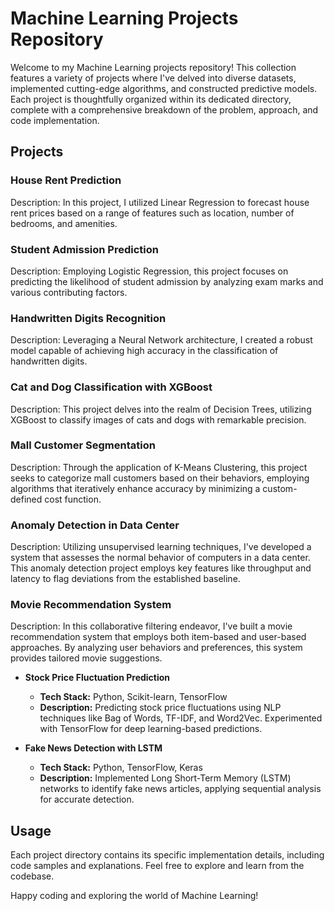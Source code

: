 # Machine Learning Projects Repository

Welcome to my Machine Learning projects repository! This collection features a variety of projects where I've delved into diverse datasets, implemented cutting-edge algorithms, and constructed predictive models. Each project is thoughtfully organized within its dedicated directory, complete with a comprehensive breakdown of the problem, approach, and code implementation.

## Projects

### House Rent Prediction

Description: In this project, I utilized Linear Regression to forecast house rent prices based on a range of features such as location, number of bedrooms, and amenities.

### Student Admission Prediction

Description: Employing Logistic Regression, this project focuses on predicting the likelihood of student admission by analyzing exam marks and various contributing factors.

### Handwritten Digits Recognition

Description: Leveraging a Neural Network architecture, I created a robust model capable of achieving high accuracy in the classification of handwritten digits.

### Cat and Dog Classification with XGBoost

Description: This project delves into the realm of Decision Trees, utilizing XGBoost to classify images of cats and dogs with remarkable precision.

### Mall Customer Segmentation

Description: Through the application of K-Means Clustering, this project seeks to categorize mall customers based on their behaviors, employing algorithms that iteratively enhance accuracy by minimizing a custom-defined cost function.

### Anomaly Detection in Data Center

Description: Utilizing unsupervised learning techniques, I've developed a system that assesses the normal behavior of computers in a data center. This anomaly detection project employs key features like throughput and latency to flag deviations from the established baseline.

### Movie Recommendation System

Description: In this collaborative filtering endeavor, I've built a movie recommendation system that employs both item-based and user-based approaches. By analyzing user behaviors and preferences, this system provides tailored movie suggestions.

- **Stock Price Fluctuation Prediction**
  - **Tech Stack:** Python, Scikit-learn, TensorFlow
  - **Description:** Predicting stock price fluctuations using NLP techniques like Bag of Words, TF-IDF, and Word2Vec. Experimented with TensorFlow for deep learning-based predictions.

- **Fake News Detection with LSTM**
  - **Tech Stack:** Python, TensorFlow, Keras
  - **Description:** Implemented Long Short-Term Memory (LSTM) networks to identify fake news articles, applying sequential analysis for accurate detection.


## Usage

Each project directory contains its specific implementation details, including code samples and explanations. Feel free to explore and learn from the codebase.

Happy coding and exploring the world of Machine Learning!

